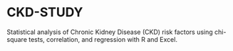 # CKD-STUDY
Statistical analysis of Chronic Kidney Disease (CKD) risk factors using chi-square tests, correlation, and regression with R and Excel.
